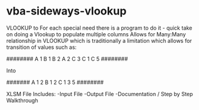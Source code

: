 # vba-sideways-vlookup
VLOOKUP to
For each special need there is a program to do it - quick take on doing a Vlookup to populate multiple columns
Allows for Many:Many relationship in VLOOKUP which is traditionally a limitation which allows for transition of values such as:
 
 ########
 A  1
 B  1
 B  2
 A  2
 C  3
 C  1 
 C  5
 ########
 
 Into
 
 #######
 A  1 2
 B  1 2
 C  1 3 5
 ########


XLSM File Includes:
  -Input File
  -Output File
  -Documentation / Step by Step Walkthrough

